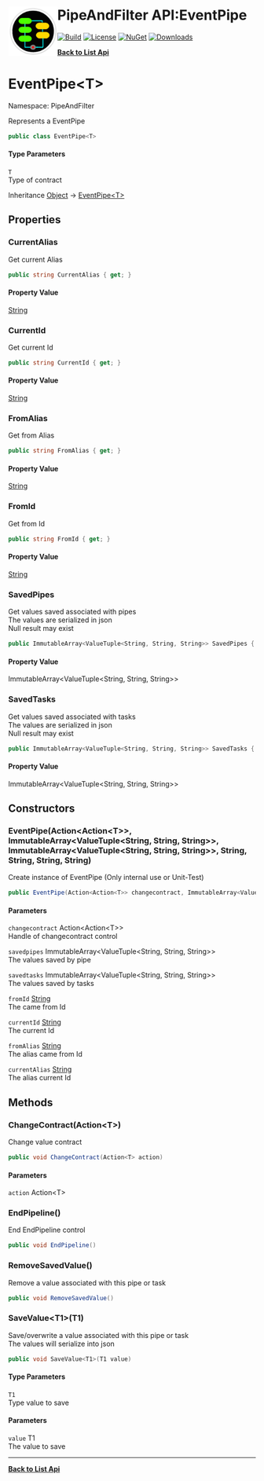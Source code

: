 # <img align="left" width="100" height="100" src="../images/icon.png">PipeAndFilter API:EventPipe<T> 

[![Build](https://github.com/FRACerqueira/PipeAndFilter/workflows/Build/badge.svg)](https://github.com/FRACerqueira/PipeAndFilter/actions/workflows/build.yml)
[![License](https://img.shields.io/badge/License-MIT-brightgreen.svg)](https://github.com/FRACerqueira/PipeAndFilter/blob/master/LICENSE)
[![NuGet](https://img.shields.io/nuget/v/PipeAndFilter)](https://www.nuget.org/packages/PipeAndFilter/)
[![Downloads](https://img.shields.io/nuget/dt/PipeAndFilter)](https://www.nuget.org/packages/PipeAndFilter/)

[**Back to List Api**](./apis.md)

# EventPipe&lt;T&gt;

Namespace: PipeAndFilter

Represents a EventPipe

```csharp
public class EventPipe<T>
```

#### Type Parameters

`T`<br>
Type of contract

Inheritance [Object](https://docs.microsoft.com/en-us/dotnet/api/system.object) → [EventPipe&lt;T&gt;](./pipeandfilter.eventpipe-1.md)

## Properties

### <a id="properties-currentalias"/>**CurrentAlias**

Get current Alias

```csharp
public string CurrentAlias { get; }
```

#### Property Value

[String](https://docs.microsoft.com/en-us/dotnet/api/system.string)<br>

### <a id="properties-currentid"/>**CurrentId**

Get current Id

```csharp
public string CurrentId { get; }
```

#### Property Value

[String](https://docs.microsoft.com/en-us/dotnet/api/system.string)<br>

### <a id="properties-fromalias"/>**FromAlias**

Get from Alias

```csharp
public string FromAlias { get; }
```

#### Property Value

[String](https://docs.microsoft.com/en-us/dotnet/api/system.string)<br>

### <a id="properties-fromid"/>**FromId**

Get from Id

```csharp
public string FromId { get; }
```

#### Property Value

[String](https://docs.microsoft.com/en-us/dotnet/api/system.string)<br>

### <a id="properties-savedpipes"/>**SavedPipes**

Get values saved ​​associated with pipes
 <br>The values ​​are serialized in json<br>Null result may exist

```csharp
public ImmutableArray<ValueTuple<String, String, String>> SavedPipes { get; }
```

#### Property Value

ImmutableArray&lt;ValueTuple&lt;String, String, String&gt;&gt;<br>

### <a id="properties-savedtasks"/>**SavedTasks**

Get values saved ​​associated with tasks
 <br>The values ​​are serialized in json<br>Null result may exist

```csharp
public ImmutableArray<ValueTuple<String, String, String>> SavedTasks { get; }
```

#### Property Value

ImmutableArray&lt;ValueTuple&lt;String, String, String&gt;&gt;<br>

## Constructors

### <a id="constructors-.ctor"/>**EventPipe(Action&lt;Action&lt;T&gt;&gt;, ImmutableArray&lt;ValueTuple&lt;String, String, String&gt;&gt;, ImmutableArray&lt;ValueTuple&lt;String, String, String&gt;&gt;, String, String, String, String)**

Create instance of EventPipe (Only internal use or Unit-Test)

```csharp
public EventPipe(Action<Action<T>> changecontract, ImmutableArray<ValueTuple<String, String, String>> savedpipes, ImmutableArray<ValueTuple<String, String, String>> savedtasks, string fromId, string currentId, string fromAlias, string currentAlias)
```

#### Parameters

`changecontract` Action&lt;Action&lt;T&gt;&gt;<br>
Handle of changecontract control

`savedpipes` ImmutableArray&lt;ValueTuple&lt;String, String, String&gt;&gt;<br>
The values saved by pipe

`savedtasks` ImmutableArray&lt;ValueTuple&lt;String, String, String&gt;&gt;<br>
The values saved by tasks

`fromId` [String](https://docs.microsoft.com/en-us/dotnet/api/system.string)<br>
The came from Id

`currentId` [String](https://docs.microsoft.com/en-us/dotnet/api/system.string)<br>
The current Id

`fromAlias` [String](https://docs.microsoft.com/en-us/dotnet/api/system.string)<br>
The alias came from Id

`currentAlias` [String](https://docs.microsoft.com/en-us/dotnet/api/system.string)<br>
The alias current Id

## Methods

### <a id="methods-changecontract"/>**ChangeContract(Action&lt;T&gt;)**

Change value contract

```csharp
public void ChangeContract(Action<T> action)
```

#### Parameters

`action` Action&lt;T&gt;<br>

### <a id="methods-endpipeline"/>**EndPipeline()**

End EndPipeline control

```csharp
public void EndPipeline()
```

### <a id="methods-removesavedvalue"/>**RemoveSavedValue()**

Remove a value associated with this pipe or task

```csharp
public void RemoveSavedValue()
```

### <a id="methods-savevalue"/>**SaveValue&lt;T1&gt;(T1)**

Save/overwrite a value associated with this pipe or task 
 <br>The values ​​will serialize into json

```csharp
public void SaveValue<T1>(T1 value)
```

#### Type Parameters

`T1`<br>
Type value to save

#### Parameters

`value` T1<br>
The value to save


- - -
[**Back to List Api**](./apis.md)
